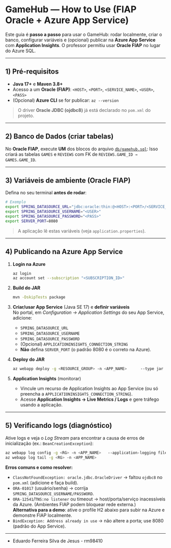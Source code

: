 # GameHub — How to Use (FIAP Oracle + Azure App Service)

Este guia é **passo a passo** para usar o GameHub: rodar localmente, criar o banco, configurar variáveis e (opcional) publicar na **Azure App Service** com **Application Insights**. O professor permitiu usar **Oracle FIAP** no lugar do Azure SQL.

---

## 1) Pré‑requisitos
- **Java 17+** e **Maven 3.8+**
- Acesso a um **Oracle (FIAP)**: `<HOST>`, `<PORT>`, `<SERVICE_NAME>`, `<USER>`, `<PASS>`
- (Opcional) **Azure CLI** se for publicar: `az --version`

> O driver **Oracle JDBC (ojdbc8)** já está declarado no `pom.xml` do projeto.

---

## 2) Banco de Dados (criar tabelas)
No **Oracle FIAP**, execute **UM** dos blocos do arquivo [`db/gamehub.sql`](db/gamehub.sql):
Isso criará as tabelas `GAMES` e `REVIEWS` com FK de `REVIEWS.GAME_ID → GAMES.GAME_ID`.

---

## 3) Variáveis de ambiente (Oracle FIAP)
Defina no seu terminal **antes de rodar**:

```bash
# Exemplo
export SPRING_DATASOURCE_URL="jdbc:oracle:thin:@<HOST>:<PORT>/<SERVICE_NAME>"
export SPRING_DATASOURCE_USERNAME="<USER>"
export SPRING_DATASOURCE_PASSWORD="<PASS>"
export SERVER_PORT=8080
```

> A aplicação lê estas variáveis (veja `application.properties`).

---


## 4) Publicando na **Azure App Service** 

1. **Login na Azure**  
   ```bash
   az login
   az account set --subscription "<SUBSCRIPTION_ID>"
   ```

2. **Build do JAR**  
   ```bash
   mvn -DskipTests package
   ```

3. **Criar/usar App Service** (Java SE 17) e **definir variáveis**  
   No portal, em *Configuration → Application Settings* do seu App Service, adicione:
   - `SPRING_DATASOURCE_URL`
   - `SPRING_DATASOURCE_USERNAME`
   - `SPRING_DATASOURCE_PASSWORD`
   - (Opcional) `APPLICATIONINSIGHTS_CONNECTION_STRING`
   - **Não** defina `SERVER_PORT` (o padrão 8080 é o correto na Azure).

4. **Deploy do JAR**  
   ```bash
   az webapp deploy -g <RESOURCE_GROUP> -n <APP_NAME>      --type jar --path target/<seu-jar>.jar
   ```

5. **Application Insights** (monitorar)  
   - Vincule um recurso de Application Insights ao App Service (ou só preencha a `APPLICATIONINSIGHTS_CONNECTION_STRING`).  
   - Acesse **Application Insights → Live Metrics / Logs** e gere tráfego usando a aplicação.

---

## 5) Verificando logs (diagnóstico)
Ative logs e veja o *Log Stream* para encontrar a causa de erros de inicialização (ex.: `BeanCreationException`):

```bash
az webapp log config -g <RG> -n <APP_NAME>   --application-logging filesystem --web-server-logging filesystem --level Information
az webapp log tail -g <RG> -n <APP_NAME>
```

**Erros comuns e como resolver:**
- `ClassNotFoundException: oracle.jdbc.OracleDriver` → faltou `ojdbc8` no `pom.xml` (adicione e faça build).
- `ORA-01017` (usuário/senha) → corrija `SPRING_DATASOURCE_USERNAME/PASSWORD`.
- `ORA-12541`/`TNS:no listener` ou timeout → host/porta/serviço inacessíveis da Azure. (Ambientes FIAP podem bloquear rede externa.)  
  **Alternativa para a demo**: ative o profile H2 abaixo para subir na Azure e demonstre FIAP localmente.
- `BindException: Address already in use` → não altere a porta; use 8080 (padrão do App Service).

---

- Eduardo Ferreira Silva de Jesus - rm98410

